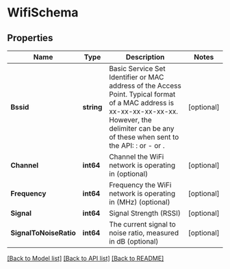 # WifiSchema

## Properties
Name | Type | Description | Notes
------------ | ------------- | ------------- | -------------
**Bssid** | **string** | Basic Service Set Identifier or MAC address of the Access Point. Typical format of a MAC address is xx-xx-xx-xx-xx-xx. However, the delimiter can be any of these when sent to the API: : or - or . | [optional] 
**Channel** | **int64** | Channel the WiFi network is operating in (optional) | [optional] 
**Frequency** | **int64** | Frequency the WiFi network is operating in (MHz) (optional) | [optional] 
**Signal** | **int64** | Signal Strength (RSSI) | [optional] 
**SignalToNoiseRatio** | **int64** | The current signal to noise ratio, measured in dB (optional) | [optional] 

[[Back to Model list]](../README.md#documentation-for-models) [[Back to API list]](../README.md#documentation-for-api-endpoints) [[Back to README]](../README.md)


